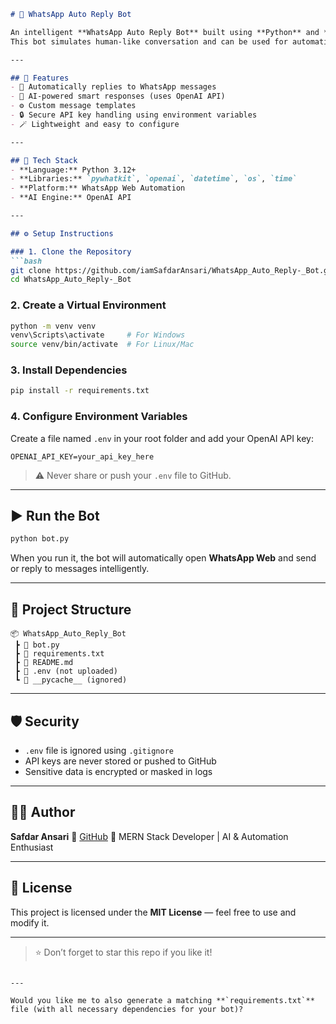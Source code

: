 ````markdown
# 🤖 WhatsApp Auto Reply Bot

An intelligent **WhatsApp Auto Reply Bot** built using **Python** and **OpenAI API**, designed to automatically generate smart, context-aware replies for incoming WhatsApp messages.  
This bot simulates human-like conversation and can be used for automation, customer support, or personal productivity.

---

## 🚀 Features
- 💬 Automatically replies to WhatsApp messages
- 🧠 AI-powered smart responses (uses OpenAI API)
- ⚙️ Custom message templates
- 🔒 Secure API key handling using environment variables
- 🪄 Lightweight and easy to configure

---

## 🧰 Tech Stack
- **Language:** Python 3.12+
- **Libraries:** `pywhatkit`, `openai`, `datetime`, `os`, `time`
- **Platform:** WhatsApp Web Automation
- **AI Engine:** OpenAI API

---

## ⚙️ Setup Instructions

### 1. Clone the Repository
```bash
git clone https://github.com/iamSafdarAnsari/WhatsApp_Auto_Reply-_Bot.git
cd WhatsApp_Auto_Reply-_Bot
````

### 2. Create a Virtual Environment

```bash
python -m venv venv
venv\Scripts\activate     # For Windows
source venv/bin/activate  # For Linux/Mac
```

### 3. Install Dependencies

```bash
pip install -r requirements.txt
```

### 4. Configure Environment Variables

Create a file named `.env` in your root folder and add your OpenAI API key:

```env
OPENAI_API_KEY=your_api_key_here
```

> ⚠️ Never share or push your `.env` file to GitHub.

---

## ▶️ Run the Bot

```bash
python bot.py
```

When you run it, the bot will automatically open **WhatsApp Web** and send or reply to messages intelligently.

---

## 📂 Project Structure

```
📦 WhatsApp_Auto_Reply_Bot
 ┣ 📜 bot.py
 ┣ 📜 requirements.txt
 ┣ 📜 README.md
 ┣ 📜 .env (not uploaded)
 ┗ 📂 __pycache__ (ignored)
```

---

## 🛡️ Security

* `.env` file is ignored using `.gitignore`
* API keys are never stored or pushed to GitHub
* Sensitive data is encrypted or masked in logs

---

## 🧑‍💻 Author

**Safdar Ansari**
🔗 [GitHub](https://github.com/iamSafdarAnsari)
💼 MERN Stack Developer | AI & Automation Enthusiast

---

## 📜 License

This project is licensed under the **MIT License** — feel free to use and modify it.

---

> ⭐ Don’t forget to star this repo if you like it!

```

---

Would you like me to also generate a matching **`requirements.txt`** file (with all necessary dependencies for your bot)?
```

